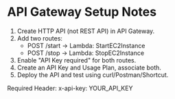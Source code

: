 # API Gateway Setup Notes

1. Create HTTP API (not REST API) in API Gateway.
2. Add two routes:
   - POST /start → Lambda: StartEC2Instance
   - POST /stop → Lambda: StopEC2Instance
3. Enable "API Key required" for both routes.
4. Create an API Key and Usage Plan, associate both.
5. Deploy the API and test using curl/Postman/Shortcut.

Required Header:
x-api-key: YOUR_API_KEY